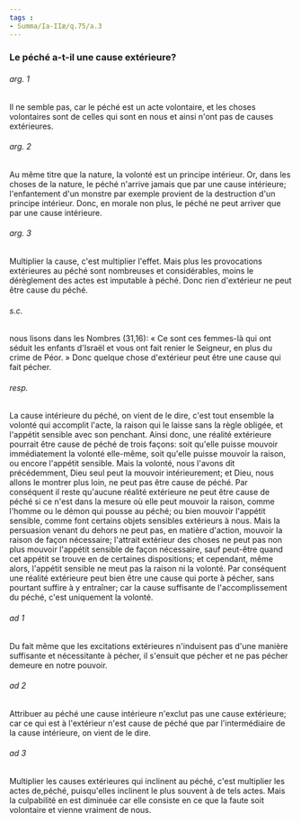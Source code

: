 ```yaml
---
tags : 
- Summa/Ia-IIæ/q.75/a.3
---
```


### Le péché a-t-il une cause extérieure?

###### arg. 1
Il ne semble pas, car le péché est un acte volontaire, et les choses volontaires sont de celles qui sont en nous et ainsi n'ont pas de causes extérieures. 

###### arg. 2
Au même titre que la nature, la volonté est un principe intérieur. Or, dans les choses de la nature, le péché n'arrive jamais que par une cause intérieure; l'enfantement d'un monstre par exemple provient de la destruction d'un principe intérieur. Donc, en morale non plus, le péché ne peut arriver que par une cause intérieure. 

###### arg. 3
Multiplier la cause, c'est multiplier l'effet. Mais plus les provocations extérieures au péché sont nombreuses et considérables, moins le dérèglement des actes est imputable à péché. Donc rien d'extérieur ne peut être cause du péché. 

###### s.c.
nous lisons dans les Nombres (31,16): « Ce sont ces femmes-là qui ont séduit les enfants d'Israël et vous ont fait renier le Seigneur, en plus du crime de Péor. » Donc quelque chose d'extérieur peut être une cause qui fait pécher. 

###### resp.
La cause intérieure du péché, on vient de le dire, c'est tout ensemble la volonté qui accomplit l'acte, la raison qui le laisse sans la règle obligée, et l'appétit sensible avec son penchant. Ainsi donc, une réalité extérieure pourrait être cause de péché de trois façons: soit qu'elle puisse mouvoir immédiatement la volonté elle-même, soit qu'elle puisse mouvoir la raison, ou encore l'appétit sensible. Mais la volonté, nous l'avons dit précédemment, Dieu seul peut la mouvoir intérieurement; et Dieu, nous allons le montrer plus loin, ne peut pas être cause de péché. Par conséquent il reste qu'aucune réalité extérieure ne peut être cause de péché si ce n'est dans la mesure où elle peut mouvoir la raison, comme l'homme ou le démon qui pousse au péché; ou bien mouvoir l'appétit sensible, comme font certains objets sensibles extérieurs à nous. Mais la persuasion venant du dehors ne peut pas, en matière d'action, mouvoir la raison de façon nécessaire; l'attrait extérieur des choses ne peut pas non plus mouvoir l'appétit sensible de façon nécessaire, sauf peut-être quand cet appétit se trouve en de certaines dispositions; et cependant, même alors, l'appétit sensible ne meut pas la raison ni la volonté. Par conséquent une réalité extérieure peut bien être une cause qui porte à pécher, sans pourtant suffire à y entraîner; car la cause suffisante de l'accomplissement du péché, c'est uniquement la volonté. 

###### ad 1
Du fait même que les excitations extérieures n'induisent pas d'une manière suffisante et nécessitante à pécher, il s'ensuit que pécher et ne pas pécher demeure en notre pouvoir. 

###### ad 2
Attribuer au péché une cause intérieure n'exclut pas une cause extérieure; car ce qui est à l'extérieur n'est cause de péché que par l'intermédiaire de la cause intérieure, on vient de le dire. 

###### ad 3
Multiplier les causes extérieures qui inclinent au péché, c'est multiplier les actes de,péché, puisqu'elles inclinent le plus souvent à de tels actes. Mais la culpabilité en est diminuée car elle consiste en ce que la faute soit volontaire et vienne vraiment de nous. 

